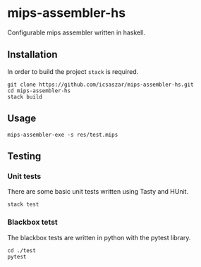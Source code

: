 # mips-assembler-hs

Configurable mips assembler written in haskell.

## Installation

In order to build the project `stack` is required.

```
git clone https://github.com/icsaszar/mips-assembler-hs.git
cd mips-assembler-hs
stack build
```

## Usage

```
mips-assembler-exe -s res/test.mips
```

## Testing

### Unit tests

There are some basic unit tests written using Tasty and HUnit.

```
stack test
```

### Blackbox tetst

The blackbox tests are written in python with the pytest library.

```
cd ./test
pytest
```
